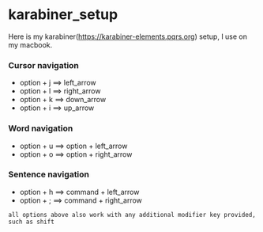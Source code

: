 # karabiner_setup
Here is my karabiner(https://karabiner-elements.pqrs.org) setup, I use on my macbook.

### Cursor navigation
* option + j ==> left_arrow
* option + l ==> right_arrow
* option + k ==> down_arrow
* option + i ==> up_arrow 

### Word navigation
* option + u ==> option + left_arrow
* option + o ==> option + right_arrow

### Sentence navigation
* option + h ==> command + left_arrow
* option + ; ==> command + right_arrow

`all options above also work with any additional modifier key provided, such as shift`

